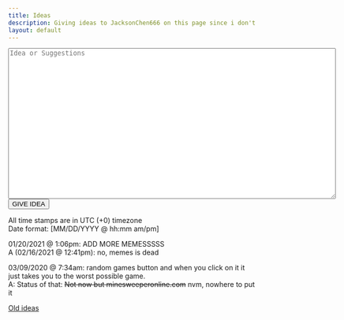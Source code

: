 ```yaml
---
title: Ideas
description: Giving ideas to JacksonChen666 on this page since i don't know
layout: default
---
```

<div id="GIVE IDEA">
    <form action="https://JacksonChen666.000webhostapp.com/submit.php" method="post">
        <textarea name="i" maxlength="100000" cols="80" rows="20" placeholder="Idea or Suggestions"></textarea><br>
        <input type="submit" value="GIVE IDEA" name="formSubmit">
    </form>
</div>

All time stamps are in UTC (+0) timezone<br>
Date format: [MM/DD/YYYY @ hh:mm am/pm]<br>

01/20/2021 @ 1:06pm: ADD MORE MEMESSSSS<br>
A (02/16/2021 @ 12:41pm): no, memes is dead<br>

03/09/2020 @ 7:34am: random games button and when you click on it it just takes you to the worst possible game.<br>
A: Status of that: <del>Not now but minesweeperonline.com</del> nvm, nowhere to put it<br>

[Old ideas](old-ideas)
